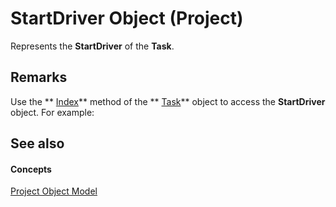 
# StartDriver Object (Project)

Represents the  **StartDriver** of the **Task**. 


## Remarks

Use the  ** [Index](2720e56a-95eb-f119-445d-3052198c46b0.md)** method of the ** [Task](bc6bb4a5-95a6-9d1f-3e28-92b9548a544a.md)** object to access the **StartDriver** object. For example:


## See also


#### Concepts


 [Project Object Model](900b167b-88ec-ea88-15b7-27bb90c22ac6.md)
